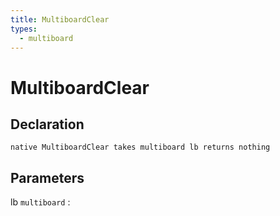 ```yaml
---
title: MultiboardClear
types:
  - multiboard
---
```


# MultiboardClear

## Declaration

```jass
native MultiboardClear takes multiboard lb returns nothing
```

## Parameters
lb `multiboard`
: 
